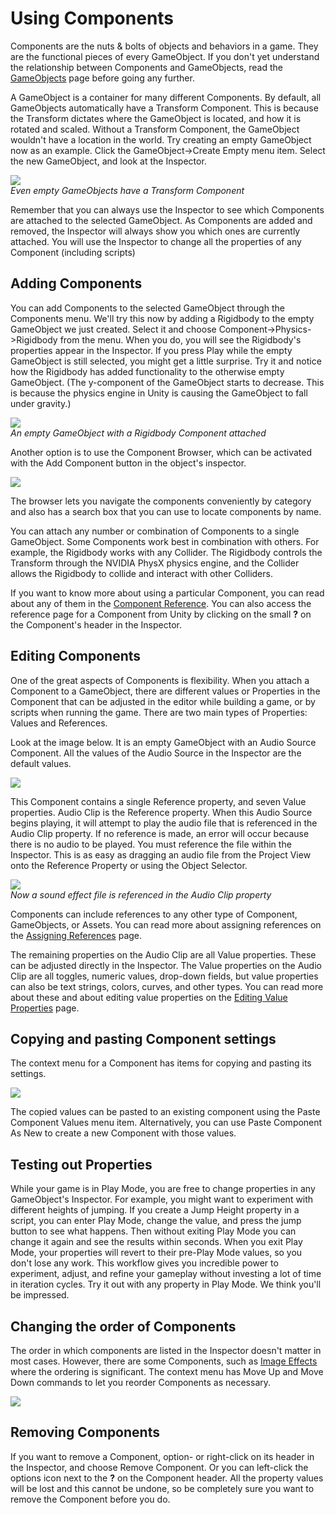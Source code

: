 Using Components
================


<span class=keyword>Components</span> are the nuts & bolts of objects and behaviors in a game.  They are the functional pieces of every <span class=keyword>GameObject</span>.  If you don't yet understand the relationship between Components and GameObjects, read the [GameObjects](GameObjects.md) page before going any further.

A GameObject is a container for many different Components.  By default, all GameObjects automatically have a <span class=component>Transform</span> Component.  This is because the Transform dictates where the GameObject is located, and how it is rotated and scaled.  Without a Transform Component, the GameObject wouldn't have a location in the world.  Try creating an empty GameObject now as an example.  Click the <span class=menu>GameObject->Create Empty</span> menu item.  Select the new GameObject, and look at the <span class=keyword>Inspector</span>.


![](http://docwiki.hq.unity3d.com/uploads/Main/EmptyGO.png)  
_Even empty GameObjects have a Transform Component_

Remember that you can always use the Inspector to see which Components are attached to the selected GameObject.  As Components are added and removed, the Inspector will always show you which ones are currently attached.  You will use the Inspector to change all the properties of any Component (including scripts)


Adding Components
-----------------


You can add Components to the selected GameObject through the Components menu.  We'll try this now by adding a <span class=keyword>Rigidbody</span> to the empty GameObject we just created.  Select it and choose <span class=menu>Component->Physics->Rigidbody</span> from the menu.  When you do, you will see the Rigidbody's properties appear in the Inspector.  If you press <span class=keyword>Play</span> while the empty GameObject is still selected, you might get a little surprise.  Try it and notice how the Rigidbody has added functionality to the otherwise empty GameObject. (The y-component of the GameObject starts to decrease.  This is because the physics engine in Unity is causing the GameObject to fall under gravity.)


![](http://docwiki.hq.unity3d.com/uploads/Main/RigidBodyGO.png)  
_An empty GameObject with a Rigidbody Component attached_

Another option is to use the <span class=keyword>Component Browser</span>, which can be activated with the <span class=menu>Add Component</span> button in the object's inspector.


![](http://docwiki.hq.unity3d.com/uploads/Main/ComponentBrowser.png)  

The browser lets you navigate the components conveniently by category and also has a search box that you can use to locate components by name.

You can attach any number or combination of Components to a single GameObject.  Some Components work best in combination with others.  For example, the Rigidbody works with any Collider.  The Rigidbody controls the Transform through the <span class=keyword>NVIDIA PhysX</span> physics engine, and the Collider allows the Rigidbody to collide and interact with other Colliders.

If you want to know more about using a particular Component, you can read about any of them in the [Component Reference](Components.md).  You can also access the reference page for a Component from Unity by clicking on the small __?__ on the Component's header in the Inspector.


Editing Components
------------------


One of the great aspects of Components is flexibility.  When you attach a Component to a GameObject, there are different values or 
<span class=keyword>Properties</span> in the Component that can be adjusted in the editor while building a game, or by scripts when running the game.  There are two main types of Properties: <span class=keyword>Values</span> and <span class=keyword>References</span>.

Look at the image below.  It is an empty GameObject with an <span class=component>Audio Source</span> Component.  All the values of the <span class=component>Audio Source</span> in the Inspector are the default values.


![](http://docwiki.hq.unity3d.com/uploads/Main/AudioGO.png)  

This Component contains a single Reference property, and seven Value properties.  <span class=component>Audio Clip</span> is the Reference property.  When this Audio Source begins playing, it will attempt to play the audio file that is referenced in the <span class=component>Audio Clip</span> property.  If no reference is made, an error will occur because there is no audio to be played.  You must reference the file within the Inspector.  This is as easy as dragging an audio file from the Project View onto the Reference Property or using the Object Selector.


![](http://docwiki.hq.unity3d.com/uploads/Main/AudioReference.png)  
_Now a sound effect file is referenced in the <span class=component>Audio Clip</span> property_

Components can include references to any other type of Component, GameObjects, or Assets. You can read more about assigning references on the [Assigning References](EditingReferenceProperties.md) page.

The remaining properties on the Audio Clip are all Value properties.  These can be adjusted directly in the Inspector. The Value properties on the Audio Clip are all toggles, numeric values, drop-down fields, but value properties can also be text strings, colors, curves, and other types. You can read more about these and about editing value properties on the [Editing Value Properties](EditingValueProperties40.md) page.


Copying and pasting Component settings
--------------------------------------


The context menu for a Component has items for copying and pasting its settings.


![](http://docwiki.hq.unity3d.com/uploads/Main/ComponentContextMenu.png)  

The copied values can be pasted to an existing component using the <span class=menu>Paste Component Values</span> menu item. Alternatively, you can use <span class=menu>Paste Component As New</span> to create a new Component with those values.

Testing out Properties
----------------------


While your game is in <span class=keyword>Play Mode</span>, you are free to change properties in any GameObject's Inspector.  For example, you might want to experiment with different heights of jumping.  If you create a <span class=component>Jump Height</span> property in a script, you can enter Play Mode, change the value, and press the jump button to see what happens.  Then without exiting Play Mode you can change it again and see the results within seconds.  When you exit Play Mode, your properties will revert to their pre-Play Mode values, so you don't lose any work.  This workflow gives you incredible power to experiment, adjust, and refine your gameplay without investing a lot of time in iteration cycles.  Try it out with any property in Play Mode.  We think you'll be impressed.

Changing the order of Components
--------------------------------


The order in which components are listed in the Inspector doesn't matter in most cases. However, there are some Components, such as [Image Effects](comp-ImageEffects.md) where the ordering is significant. The context menu has <span class=menu>Move Up</span> and <span class=menu>Move Down</span> commands to let you reorder Components as necessary.


![](http://docwiki.hq.unity3d.com/uploads/Main/ComponentContextUpDown.png)  

Removing Components
-------------------


If you want to remove a Component, option- or right-click on its header in the Inspector, and choose <span class=menu>Remove Component</span>.  Or you can left-click the options icon next to the __?__ on the Component header.  All the property values will be lost and this cannot be undone, so be completely sure you want to remove the Component before you do.

